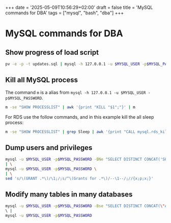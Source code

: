 +++
date = '2025-05-09T10:56:29+02:00'
draft = false
title = 'MySQL commands for DBA'
tags = ["mysql", "bash", "dba"]
+++

# MySQL commands for DBA

## Show progress of load script

```bash
pv -e -p -t updates.sql | mysql -h 127.0.0.1 -u $MYSQL_USER -p$MYSQL_PASSWORD --batch --silent
```

## Kill all MySQL process

The command `m` is a alias from `mysql -h 127.0.0.1 -u $MYSQL_USER -p$MYSQL_PASSWORD`.

```bash
m -se "SHOW PROCESSLIST" | awk '{print "KILL "$1";"}' | m
```

For RDS use the follow commands, and in this example kill the all sleep process:

```bash
m -se "SHOW PROCESSLIST" | grep Sleep | awk '{print "CALL mysql.rds_kill("$1");"}' | m -f
```

## Dump users and privileges

```bash
mysql -u $MYSQL_USER -p$MYSQL_PASSWORD -BNe "SELECT DISTINCT CONCAT('SHOW GRANTS FOR ''', user, '''@''', host, ''';') AS query FROM mysql.user" \
| \
mysql -u $MYSQL_USER -p$MYSQL_PASSWORD \
| \
sed 's/\(GRANT .*\)/\1;/;s/^\(Grants for .*\)/--\1--/;//{x;p;x;}'
```

## Modify many tables in many databases

```bash
mysql -u $MYSQL_USER -p$MYSQL_PASSWORD -Bse "SELECT DISTINCT CONCAT(\"ALTER TABLE \", TABLE_SCHEMA,\".foo ADD created_at datetime NOT NULL;\") AS sql_text FROM information_schema.TABLES WHERE TABLE_TYPE = 'BASE TABLE' AND TABLE_SCHEMA LIKE 'site\_%' AND TABLE_NAME = 'foo';"
\ |
mysql -u $MYSQL_USER -p$MYSQL_PASSWORD
```

